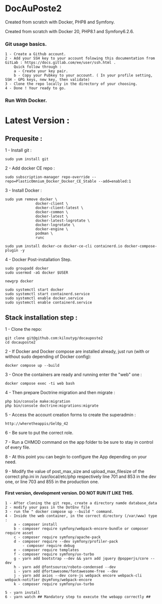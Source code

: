 # DocAuPoste2
Created from scratch with Docker, PHP8 and Symfony.

Created from scratch with Docker 20, PHP8.1 and Symfony6.2.6.

### Git usage basics.

    1 - Create a Github account.
    2 - Add your SSH key to your account folowing this documentation from GitLab : https://docs.gitlab.com/ee/user/ssh.html .
        Quick follow through : 
        a - Create your key pair.
        b - Copy your Pubkey to your account. ( In your profile setting, SSH - GPG keys, new key, then validate)
    3 - Clone the repo locally in the directory of your choosing. 
    4 - Done ! Your ready to go. 

### Run With Docker.    
# Latest Version : 
## Prequesite :
1 - Install git :

    sudo yum install git

2 - Add docker CE repo : 

    sudo subscription-manager repo-override --repo=PlasticOmnium_Docker_Docker_CE_Stable --add=enabled:1

3 - Install Docker :

    sudo yum remove docker \
                  docker-client \
                  docker-client-latest \
                  docker-common \
                  docker-latest \
                  docker-latest-logrotate \
                  docker-logrotate \
                  docker-engine \
                  podman \
                  runc

    sudo yum install docker-ce docker-ce-cli containerd.io docker-compose-plugin -y

4 - Docker Post-installation Step.

    sudo groupadd docker
    sudo usermod -aG docker $USER

    newgrp docker

    sudo systemctl start docker
    sudo systemctl start containerd.service
    sudo systemctl enable docker.service
    sudo systemctl enable containerd.service


## Stack installation step : 


1 - Clone the repo:

    git clone git@github.com:kiloutyg/docauposte2
    cd docauposte2

2 - If Docker and Docker compose are installed already, just run (with or without sudo depending of Docker config):
    
    docker compose up --build
    
3 - Once the containers are ready and running enter the "web" one : 
    
    docker compose exec -ti web bash
    
4 - Then prepare Doctrine migration and then migrate : 

    php bin/console make:migration
    php bin/console doctrine:migrations:migrate
    
5 - Access the account creation forms to create the superadmin : 

    http://wheretheappis/Gel0p_42
    
6 - Be sure to put the correct role.

7 - Run a CHMOD command on the app folder to be sure to stay in control of every file. 

8 - At this point you can begin to configure the App depending on your need. 

9 - Modify the value of post_max_size  and upload_max_filesize of the correct php.ini in /usr/local/etc/php respectively line 701 and 853 in the dev one, or line 703 and 855 in the production one.





#### First version, development version. DO NOT RUN IT LIKE THIS.

    1 - After cloning the git repo, create a directory namde database_data
    2 - modify your pass in the DotEnv file
    3 - run the " docker compose up --build " command. 
    4 - Inside the web container, in the correct directory (/var/www) type : 
        a - composer install
        b - composer require symfony/webpack-encore-bundle or composer require asset
        c - composer require symfony/apache-pack
        d - composer require --dev symfony/profiler-pack
            - composer require debug
        e - composer require templates
        f - composer require symfony/ux-turbo
        g - yarn add bootstrap --dev && yarn add jquery @popperjs/core --dev
        h - yarn add @fontsource/roboto-condensed --dev  
        i - yarn add @fortawesome/fontawesome-free --dev 
        j - yarn add axios --dev core-js webpack encore webpack-cli webpack-notifier @symfony/webpack-encore
        k - composer require symfony/ux-turbo

    5 - yarn install
    6 - yarn watch ## Mandatory step to execute the webapp correctly ##
   
